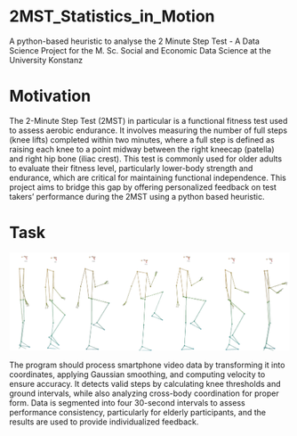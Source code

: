 # 2MST_Statistics_in_Motion
A python-based heuristic to analyse the 2 Minute Step Test - A Data Science Project for the M. Sc. Social and Economic Data Science at the University Konstanz


# Motivation
The 2-Minute Step Test (2MST) in particular is a functional fitness test used to assess aerobic endurance. It involves measuring the number of full steps (knee lifts) completed within two minutes, where a full step is defined as raising each knee to a point midway between the right kneecap (patella) and right hip bone (iliac crest). This test is commonly used for older adults to evaluate their fitness level, particularly lower-body strength and endurance, which are critical for maintaining functional independence. This project aims to bridge this gap by offering personalized feedback on test takers’ performance during the 2MST using a python based heuristic.

# Task 
![An example walk-cycle generated from an mp4 file using MediaPipe and OpenCV](code/coordinate_generation/skeleton_walk_cycle.png)

The program should process smartphone video data by transforming it into coordinates, applying Gaussian smoothing, and computing velocity to ensure accuracy. It detects valid steps by calculating knee thresholds and ground intervals, while also analyzing cross-body coordination for proper form. Data is segmented into four 30-second intervals to assess performance consistency, particularly for elderly participants, and the results are used to provide individualized feedback.

